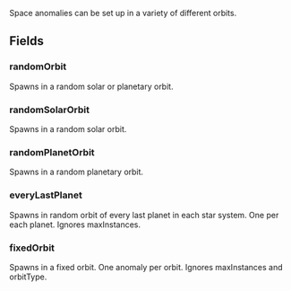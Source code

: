             
Space anomalies can be set up in a variety of different orbits.
        
## Fields

### randomOrbit
Spawns in a random solar or planetary orbit.
### randomSolarOrbit
Spawns in a random solar orbit.
### randomPlanetOrbit
Spawns in a random planetary orbit.
### everyLastPlanet
Spawns in random orbit of every last planet in each star system. One per each planet. Ignores maxInstances.
### fixedOrbit
Spawns in a fixed orbit. One anomaly per orbit. Ignores maxInstances and orbitType.

